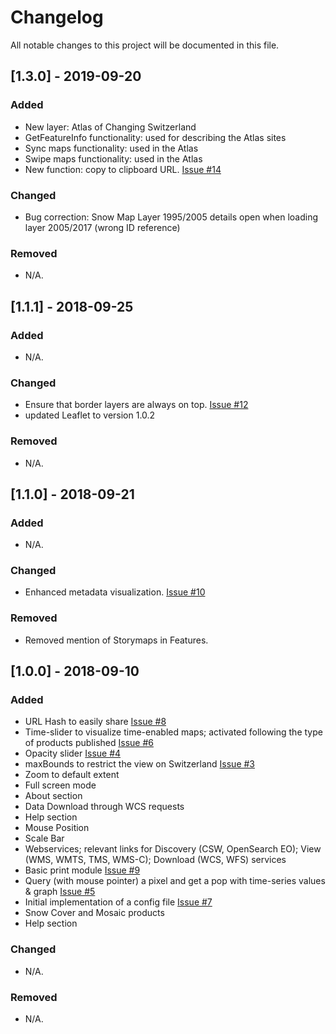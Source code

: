 # Changelog
All notable changes to this project will be documented in this file.

## [1.3.0] - 2019-09-20
### Added
- New layer: Atlas of Changing Switzerland
- GetFeatureInfo functionality: used for describing the Atlas sites
- Sync maps functionality: used in the Atlas
- Swipe maps functionality: used in the Atlas
- New function: copy to clipboard URL. [Issue #14](https://github.com/GRIDgva/SwissDataCube/issues/14)

### Changed
- Bug correction: Snow Map Layer 1995/2005 details open when loading layer 2005/2017 (wrong ID reference)

### Removed
- N/A.

## [1.1.1] - 2018-09-25
### Added
- N/A.

### Changed
- Ensure that border layers are always on top. [Issue #12](https://github.com/GRIDgva/SwissDataCube/issues/12)
- updated Leaflet to version 1.0.2

### Removed
- N/A.

## [1.1.0] - 2018-09-21
### Added
- N/A.

### Changed
- Enhanced metadata visualization. [Issue #10](https://github.com/GRIDgva/SwissDataCube/issues/10)

### Removed
- Removed mention of Storymaps in Features.

## [1.0.0] - 2018-09-10
### Added
- URL Hash to easily share [Issue #8](https://github.com/GRIDgva/SwissDataCube/issues/8) 
- Time-slider to visualize time-enabled maps; activated following the type of products published [Issue #6](https://github.com/GRIDgva/SwissDataCube/issues/6)
- Opacity slider [Issue #4](https://github.com/GRIDgva/SwissDataCube/issues/4)
- maxBounds to restrict the view on Switzerland [Issue #3](https://github.com/GRIDgva/SwissDataCube/issues/3)
- Zoom to default extent
- Full screen mode
- About section
- Data Download through WCS requests
- Help section
- Mouse Position
- Scale Bar
- Webservices; relevant links for Discovery (CSW, OpenSearch EO); View (WMS, WMTS, TMS, WMS-C); Download (WCS, WFS) services
- Basic print module [Issue #9](https://github.com/GRIDgva/SwissDataCube/issues/9) 
- Query (with mouse pointer) a pixel and get a pop with time-series values & graph [Issue #5](https://github.com/GRIDgva/SwissDataCube/issues/5)
- Initial implementation of a config file [Issue #7](https://github.com/GRIDgva/SwissDataCube/issues/7)
- Snow Cover and Mosaic products
- Help section

### Changed
- N/A.


### Removed
- N/A.
